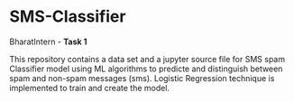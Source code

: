 # SMS-Classifier
BharatIntern - **Task 1**

This repository contains a data set and a jupyter source file for SMS spam Classifier model using ML algorithms to predicte and distinguish between spam and non-spam messages (sms). Logistic Regression technique is implemented to train and create the model. 
